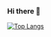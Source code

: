 ### Hi there 👋

[![Top Langs](https://github-readme-stats.vercel.app/api/top-langs/?username=Senki-dayo
)](https://github.com/anuraghazra/github-readme-stats)

